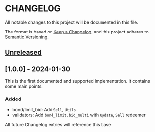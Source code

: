 # CHANGELOG

All notable changes to this project will be documented in this file.

The format is based on [Keep a Changelog](https://keepachangelog.com/en/1.0.0/),
and this project adheres to [Semantic Versioning](https://semver.org/spec/v2.0.0.html).

## [Unreleased]

## [1.0.0] - 2024-01-30

This is the first documented and supported implementation. It contains some main points:

### Added

- bond/limit_bid: Add `Sell`, `Utils`
- validators: 
  Add `bond_limit.bid_multi` with `Update`, `Sell` redeemer

All future Changelog entries will reference this base

[unreleased]: https://github.com/danogo2023/bond-dex/compare/v1.0.1...HEAD
[2.0.0]: https://github.com/danogo2023/bond-dex/compare/v2.0.0...v1.0.1
[1.0.1]: https://github.com/danogo2023/bond-dex/compare/v1.0.1...v1.0.0
